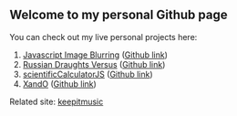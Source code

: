 ## Welcome to my personal Github page

You can check out my live personal projects here:

1. [Javascript Image Blurring](https://yewomhango.github.io/imageBlurJS/index.html) ([Github link](https://github.com/YewoMhango/imageBlurJS))
2. [Russian Draughts Versus](https://yewomhango.github.io/russianDraughtsVersus/index.html) ([Github link](https://github.com/YewoMhango/russianDraughtsVersus))
3. [scientificCalculatorJS](https://yewomhango.github.io/scientificCalculatorJS/index.html) ([Github link](https://github.com/YewoMhango/scientificCalculatorJS))
4. [XandO](https://yewomhango.github.io/XandO/index.html) ([Github link](https://github.com/YewoMhango/XandO))

Related site: [keepitmusic](http://keepitmusic.com)
